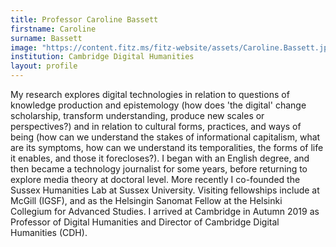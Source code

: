 ```yaml
---
title: Professor Caroline Bassett
firstname: Caroline
surname: Bassett
image: "https://content.fitz.ms/fitz-website/assets/Caroline.Bassett.jpeg"
institution: Cambridge Digital Humanities
layout: profile
---
```

My research explores digital technologies in relation to questions of knowledge production and epistemology (how does 'the digital' change scholarship, transform understanding, produce new scales or perspectives?) and in relation to cultural forms, practices, and ways of being (how can we understand the stakes of informational capitalism, what are its symptoms, how can we understand its temporalities, the forms of life it enables, and those it forecloses?). I began with an English degree, and then became a technology journalist for some years, before returning to explore media theory at doctoral level. More recently I co-founded the Sussex Humanities Lab at Sussex University. Visiting fellowships include at McGill (IGSF), and as the Helsingin Sanomat Fellow at the Helsinki Collegium for Advanced Studies. I arrived at Cambridge in Autumn 2019 as Professor of Digital Humanities and Director of Cambridge Digital Humanities (CDH).
